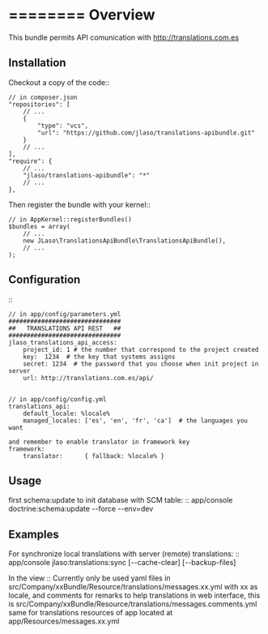 ========
Overview
========

This bundle permits API comunication with http://translations.com.es

Installation
------------
Checkout a copy of the code::

    // in composer.json
    "repositories": [
        // ...
        {
            "type": "vcs",
            "url": "https://github.com/jlaso/translations-apibundle.git"
        }
        // ...
    ],
    "require": {
        // ...
        "jlaso/translations-apibundle": "*"
        // ...
    },


Then register the bundle with your kernel::

    // in AppKernel::registerBundles()
    $bundles = array(
        // ...
        new JLaso\TranslationsApiBundle\TranslationsApiBundle(),
        // ...
    );


Configuration
-------------
::


    // in app/config/parameters.yml
    ###############################
    ##   TRANSLATIONS API REST   ##
    ###############################
    jlaso_translations_api_access:
        project_id: 1 # the number that correspond to the project created
        key:  1234  # the key that systems assigns
        secret: 1234  # the password that you choose when init project in server
        url: http://translations.com.es/api/


    // in app/config/config.yml
    translations_api:
        default_locale: %locale%
        managed_locales: ['es', 'en', 'fr', 'ca']  # the languages you want

    and remember to enable translator in framework key
    framework:
        translator:      { fallback: %locale% }


Usage
-----
first schema:update to init database with SCM table:
::
    app/console doctrine:schema:update --force --env=dev


Examples
--------
For synchronize local translations with server (remote) translations:
::
    app/console jlaso:translations:sync [--cache-clear] [--backup-files]

In the view
::
    Currently only be used yaml files in src/Company/xxBundle/Resource/translations/messages.xx.yml
    with xx as locale, and comments for remarks to help translations in web interface,
    this is src/Company/xxBundle/Resource/translations/messages.comments.yml
    same for translations resources of app located at app/Resources/messages.xx.yml

